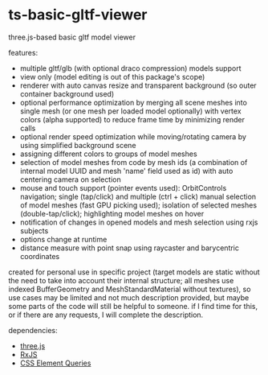 # ts-basic-gltf-viewer
three.js-based basic gltf model viewer

features:
- multiple gltf/glb (with optional draco compression) models support
- view only (model editing is out of this package's scope)
- renderer with auto canvas resize and transparent background (so outer container background used)
- optional performance optimization by merging all scene meshes into single mesh (or one mesh per loaded model optionally) with vertex colors (alpha supported) to reduce frame time by minimizing render calls
- optional render speed optimization while moving/rotating camera by using simplified background scene
- assigning different colors to groups of model meshes
- selection of model meshes from code by mesh ids (a combination of internal model UUID and mesh 'name' field used as id) with auto centering camera on selection
- mouse and touch support (pointer events used): OrbitControls navigation; single (tap/click) and multiple (ctrl + click) manual selection of model meshes (fast GPU picking used); isolation of selected meshes (double-tap/click); highlighting model meshes on hover
- notification of changes in opened models and mesh selection using rxjs subjects
- options change at runtime
- distance measure with point snap using raycaster and barycentric coordinates

created for personal use in specific project (target models are static without the need to take into account their internal structure; all meshes use indexed BufferGeometry and MeshStandardMaterial without textures), so use cases may be limited and not much description provided, but maybe some parts of the code will still be helpful to someone. 
if I find time for this, or if there are any requests, I will complete the description.

dependencies:
- <a href="https://github.com/mrdoob/three.js">three.js<a>
- <a href="https://github.com/ReactiveX/rxjs">RxJS<a>
- <a href="https://github.com/marcj/css-element-queries">CSS Element Queries<a>